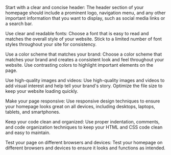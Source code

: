 Start with a clear and concise header: The header section of your homepage should include a prominent logo, navigation menu, and any other important information that you want to display, such as social media links or a search bar.

Use clear and readable fonts: Choose a font that is easy to read and matches the overall style of your website. Stick to a limited number of font styles throughout your site for consistency.

Use a color scheme that matches your brand: Choose a color scheme that matches your brand and creates a consistent look and feel throughout your website. Use contrasting colors to highlight important elements on the page.

Use high-quality images and videos: Use high-quality images and videos to add visual interest and help tell your brand's story. Optimize the file size to keep your website loading quickly.

Make your page responsive: Use responsive design techniques to ensure your homepage looks great on all devices, including desktops, laptops, tablets, and smartphones.

Keep your code clean and organized: Use proper indentation, comments, and code organization techniques to keep your HTML and CSS code clean and easy to maintain.

Test your page on different browsers and devices: Test your homepage on different browsers and devices to ensure it looks and functions as intended.
